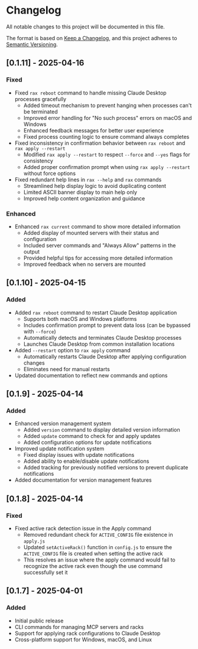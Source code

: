 # Changelog

All notable changes to this project will be documented in this file.

The format is based on [Keep a Changelog](https://keepachangelog.com/en/1.0.0/),
and this project adheres to [Semantic Versioning](https://semver.org/spec/v2.0.0.html).

## [0.1.11] - 2025-04-16

### Fixed

- Fixed `rax reboot` command to handle missing Claude Desktop processes gracefully
  - Added timeout mechanism to prevent hanging when processes can't be terminated
  - Improved error handling for "No such process" errors on macOS and Windows
  - Enhanced feedback messages for better user experience
  - Fixed process counting logic to ensure command always completes
- Fixed inconsistency in confirmation behavior between `rax reboot` and `rax apply --restart`
  - Modified `rax apply --restart` to respect `--force` and `--yes` flags for consistency
  - Added proper confirmation prompt when using `rax apply --restart` without force options
- Fixed redundant help lines in `rax --help` and `rax` commands
  - Streamlined help display logic to avoid duplicating content
  - Limited ASCII banner display to main help only
  - Improved help content organization and guidance

### Enhanced

- Enhanced `rax current` command to show more detailed information
  - Added display of mounted servers with their status and configuration
  - Included server commands and "Always Allow" patterns in the output
  - Provided helpful tips for accessing more detailed information
  - Improved feedback when no servers are mounted

## [0.1.10] - 2025-04-15

### Added

- Added `rax reboot` command to restart Claude Desktop application
  - Supports both macOS and Windows platforms
  - Includes confirmation prompt to prevent data loss (can be bypassed with `--force`)
  - Automatically detects and terminates Claude Desktop processes
  - Launches Claude Desktop from common installation locations
- Added `--restart` option to `rax apply` command
  - Automatically restarts Claude Desktop after applying configuration changes
  - Eliminates need for manual restarts
- Updated documentation to reflect new commands and options

## [0.1.9] - 2025-04-14

### Added

- Enhanced version management system
  - Added `version` command to display detailed version information
  - Added `update` command to check for and apply updates
  - Added configuration options for update notifications
- Improved update notification system
  - Fixed display issues with update notifications
  - Added ability to enable/disable update notifications
  - Added tracking for previously notified versions to prevent duplicate notifications
- Added documentation for version management features

## [0.1.8] - 2025-04-14

### Fixed

- Fixed active rack detection issue in the Apply command
  - Removed redundant check for `ACTIVE_CONFIG` file existence in `apply.js`
  - Updated `setActiveRack()` function in `config.js` to ensure the `ACTIVE_CONFIG` file is created when setting the active rack
  - This resolves an issue where the apply command would fail to recognize the active rack even though the use command successfully set it

## [0.1.7] - 2025-04-01

### Added

- Initial public release
- CLI commands for managing MCP servers and racks
- Support for applying rack configurations to Claude Desktop
- Cross-platform support for Windows, macOS, and Linux